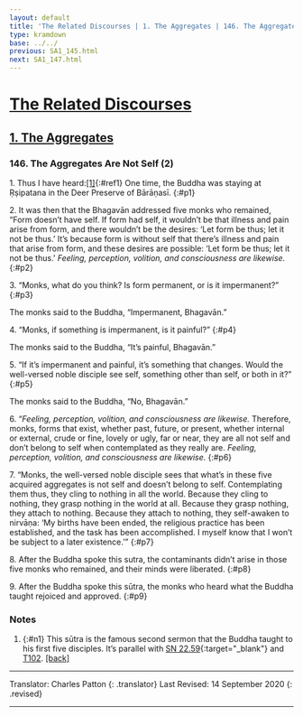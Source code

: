 ```yaml
---
layout: default
title: 'The Related Discourses | 1. The Aggregates | 146. The Aggregates Are Empty (2)'
type: kramdown
base: ../../
previous: SA1_145.html
next: SA1_147.html
---
```


# [The Related Discourses](../index.html)
## [1. The Aggregates](index.html)
### 146. The Aggregates Are Not Self (2)

1\. Thus I have heard:[\[1\]](#n1){:#ref1} One time, the Buddha was staying at Ṛṣipatana in the Deer Preserve of Bārāṇasī.
{:#p1}

2\. It was then that the Bhagavān addressed five monks who remained, “Form doesn’t have self. If form had self, it wouldn’t be that illness and pain arise from form, and there wouldn’t be the desires: ‘Let form be thus; let it not be thus.’ It’s because form is without self that there’s illness and pain that arise from form, and these desires are possible: ‘Let form be thus; let it not be thus.’ *Feeling, perception, volition, and consciousness are likewise.*
{:#p2}

3\. “Monks, what do you think? Is form permanent, or is it impermanent?”
{:#p3}

The monks said to the Buddha, “Impermanent, Bhagavān.”

4\. “Monks, if something is impermanent, is it painful?”
{:#p4}

The monks said to the Buddha, “It’s painful, Bhagavān.”

5\. “If it’s impermanent and painful, it’s something that changes. Would the well-versed noble disciple see self, something other than self, or both in it?”
{:#p5}

The monks said to the Buddha, “No, Bhagavān.”

6\. “*Feeling, perception, volition, and consciousness are likewise.* Therefore, monks, forms that exist, whether past, future, or present, whether internal or external, crude or fine, lovely or ugly, far or near, they are all not self and don’t belong to self when contemplated as they really are. *Feeling, perception, volition, and consciousness are likewise.*
{:#p6}

7\. “Monks, the well-versed noble disciple sees that what’s in these five acquired aggregates is not self and doesn’t belong to self. Contemplating them thus, they cling to nothing in all the world. Because they cling to nothing, they grasp nothing in the world at all. Because they grasp nothing, they attach to nothing. Because they attach to nothing, they self-awaken to nirvāṇa: ‘My births have been ended, the religious practice has been established, and the task has been accomplished. I myself know that I won’t be subject to a later existence.’”
{:#p7}

8\. After the Buddha spoke this sutra, the contaminants didn’t arise in those five monks who remained, and their minds were liberated.
{:#p8}

9\. After the Buddha spoke this sūtra, the monks who heard what the Buddha taught rejoiced and approved.
{:#p9}

### Notes

1. {:#n1} This sūtra is the famous second sermon that the Buddha taught to his first five disciples. It’s parallel with [SN 22.59](https://suttacentral.net/sn22.59){:target="_blank"} and [T102](../alternates/T102.html). [\[back\]](#ref1)

---

Translator: Charles Patton
{: .translator}
Last Revised: 14 September 2020
{: .revised}

---